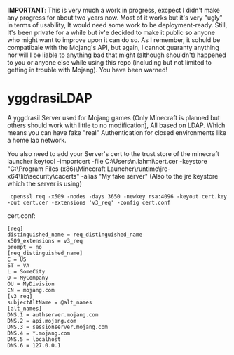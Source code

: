 **IMPORTANT**: This is very much a work in progress, excpect I didn't make any progress for about two years now. Most of it works but it's very "ugly" in terms of usability, It would need some work to be deployment-ready. Still, It's been private for a while but iv'e decided to make it public so anyone who might want to improve upon it can do so.
As I remember, it sohuld be compatibale with the Mojang's API, but again, I cannot guaranty anything nor will I be liable to anything bad that might (although shouldn't) happened to you or anyone else while using this repo (including but not limited to getting in trouble with Mojang). You have been warned!

# yggdrasiLDAP
A yggdrasil Server used for Mojang games (Only Minecraft is planned but others should work with little to no modification), All based on LDAP. Which means you can have fake "real" Authentication for closed environments like a home lab network.


You also need to add your Server's cert to the trust store of the minecraft launcher
keytool -importcert -file C:\Users\n.lahmi\cert.cer -keystore "C:\Program Files (x86)\Minecraft Launcher\runtime\jre-x64\lib\security\cacerts" -alias "My fake server"
(Also to the jre keystore which the server is using)



```
 openssl req -x509 -nodes -days 3650 -newkey rsa:4096 -keyout cert.key -out cert.cer -extensions 'v3_req' -config cert.conf
 ```
 
 cert.conf:
 ```
 [req]
distinguished_name = req_distinguished_name
x509_extensions = v3_req
prompt = no
[req_distinguished_name]
C = US
ST = VA
L = SomeCity
O = MyCompany
OU = MyDivision
CN = mojang.com
[v3_req]
subjectAltName = @alt_names
[alt_names]
DNS.1 = authserver.mojang.com
DNS.2 = api.mojang.com
DNS.3 = sessionserver.mojang.com
DNS.4 = *.mojang.com
DNS.5 = localhost
DNS.6 = 127.0.0.1
```
